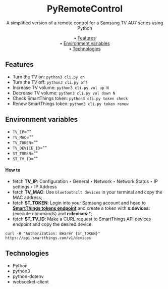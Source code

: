 <h1 align="center">
  PyRemoteControl
  </a>
</h1>

<p align="center">
  A simplified version of a remote control for a Samsung TV AU7 series using Python 
</p>

<p align="center">
  • <a href="#features">Features</a><br>
  • <a href="#environment">Environment variables</a><br>
  • <a href="#technologies">Technologies</a>
</p>

## Features

- Turn the TV on: `python3 cli.py on`
- Turn the TV off: `python3 cli.py off`
- Increase TV volume: `python3 cli.py vol up N`
- Decrease TV volume: `python3 cli.py vol down N`
- Check SmartThings token: `python3 cli.py token check`
- Renew SmartThings token: `python3 cli.py token renew`

## Environment variables

- `TV_IP`=""
- `TV_MAC`=""
- `TV_TOKEN`=""
- `TV_DEVICE_ID`=""
- `ST_TOKEN`=""
- `ST_TV_ID`=""

#### How to

- fetch **TV_IP**: 
Configuration ‣ General ‣ Network ‣ Network Status ‣ IP settings ‣ IP Address
- fetch **TV_MAC**: Use `bluetoothclt devices` in your terminal and copy the MAC address;
- fetch **ST_TOKEN**: Login into your Samsung account and head to **[SmartThings tokens endpoint](https://account.smartthings.com/tokens)** and create a token with  **x:devices:** (execute commands) and **r:devices:***;
- fetch **ST_TV_ID**: Make a CURL request to SmartThings API devices endpoint and copy the desired device:
```curl
curl -H "Authorization: Bearer {ST_TOKEN}" https://api.smartthings.com/v1/devices
```

## Technologies

- Python
- python3
- python-dotenv
- websocket-client